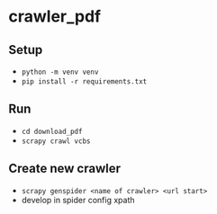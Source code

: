 # crawler_pdf
## Setup
- ```python -m venv venv```
- ```pip install -r requirements.txt```
## Run
- ``` cd download_pdf ```
- ``` scrapy crawl vcbs ```
## Create new crawler
- ``` scrapy genspider <name of crawler> <url start> ```
- develop in spider config xpath
